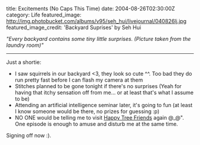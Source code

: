 title: Excitements (No Caps This Time)
date: 2004-08-26T02:30:00Z
category: Life
featured_image: http://img.photobucket.com/albums/v95/seh_hui/livejournal/040826lj.jpg
featured_image_credit: 'Backyard Suprises' by Seh Hui

*"Every backyard contains some tiny little surprises. (Picture taken from the laundry room)"*

---

Just a shortie:

- I saw squirrels in our backyard <3, they look so cute ^^. Too bad they do run pretty fast before I can flash my camera at them
- Stitches planned to be gone tonight if there's no surprises (Yeah for having that itchy sensation off from me… or at least that's what I assume to be)
- Attending an artificial intelligence seminar later, it's going to fun (at least I know someone would be there, no prizes for guessing :p)
- NO ONE would be telling me to visit [Happy Tree Friends](http://www.happytreefriends.com/) again @\_@". One episode is enough to amuse and disturb me at the same time.

Signing off now :).
